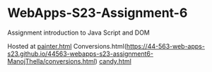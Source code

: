 
# WebApps-S23-Assignment-6
Assignment introduction to Java Script and DOM

Hosted at [painter.html](https://44-563-web-apps-s23.github.io/44563-webapps-s23-assignment6-ManojThella/painter.html)
Conversions.html(https://44-563-web-apps-s23.github.io/44563-webapps-s23-assignment6-ManojThella/conversions.html)
[candy.html](https://44-563-web-apps-s23.github.io/44563-webapps-s23-assignment6-ManojThella/candy.html)
